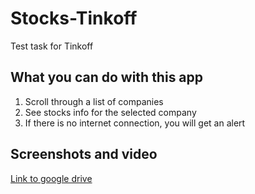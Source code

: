 # Stocks-Tinkoff
Test task for Tinkoff

## What you can do with this app

1. Scroll through a list of companies
2. See stocks info for the selected company
3. If there is no internet connection, you will get an alert

## Screenshots and video

[Link to google drive](https://drive.google.com/drive/folders/1ejeVsr9mzc0kd3vA9i_RFWcmyLynFErv?usp=sharing)
